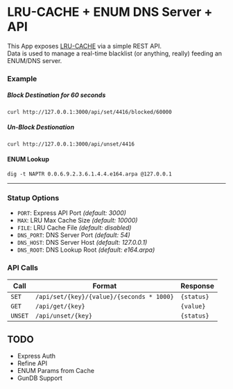 # LRU-CACHE + ENUM DNS Server + API

This App exposes [LRU-CACHE](https://www.npmjs.com/package/lru-cache) via a simple REST API.<br>
Data is used to manage a real-time blacklist (or anything, really) feeding an ENUM/DNS server.

### Example
##### Block Destination for 60 seconds
```
curl http://127.0.0.1:3000/api/set/4416/blocked/60000

```
##### Un-Block Destionation
```
curl http://127.0.0.1:3000/api/unset/4416

```

#### ENUM Lookup
```
dig -t NAPTR 0.0.6.9.2.3.6.1.4.4.e164.arpa @127.0.0.1
```
---------

### Statup Options
* ```PORT```: Express API Port _(default: 3000)_
* ```MAX```:  LRU Max Cache Size _(default: 10000)_
* ```FILE```:  LRU Cache File _(default: disabled)_
* ```DNS_PORT```:  DNS Server Port _(default: 54)_
* ```DNS_HOST```:  DNS Server Host _(default: 127.0.0.1)_
* ```DNS_ROOT```:  DNS Lookup Root _(default: e164.arpa)_

### API Calls

| Call  	    | Format  	| Response  |
|---	    |---	|---  |
| ```SET```  	  | ```/api/set/{key}/{value}/{seconds * 1000}```  	| ```{status}``` |
| ```GET```  	  | ```/api/get/{key}```  	| ```{value}``` |
| ```UNSET```  	| ```/api/unset/{key}```  	| ```{status}``` |





## TODO

* Express Auth
* Refine API
* ENUM Params from Cache
* GunDB Support
